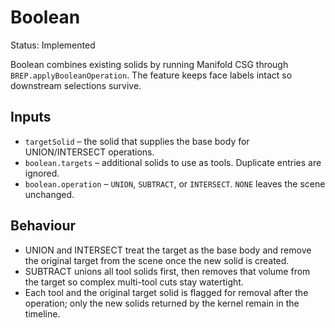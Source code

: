 # Boolean

Status: Implemented

Boolean combines existing solids by running Manifold CSG through `BREP.applyBooleanOperation`. The feature keeps face labels intact so downstream selections survive.

## Inputs
- `targetSolid` – the solid that supplies the base body for UNION/INTERSECT operations.
- `boolean.targets` – additional solids to use as tools. Duplicate entries are ignored.
- `boolean.operation` – `UNION`, `SUBTRACT`, or `INTERSECT`. `NONE` leaves the scene unchanged.

## Behaviour
- UNION and INTERSECT treat the target as the base body and remove the original target from the scene once the new solid is created.
- SUBTRACT unions all tool solids first, then removes that volume from the target so complex multi-tool cuts stay watertight.
- Each tool and the original target solid is flagged for removal after the operation; only the new solids returned by the kernel remain in the timeline.
